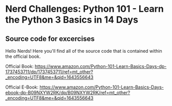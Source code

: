 # Nerd Challenges: Python 101 - Learn the Python 3 Basics in 14 Days
## Source code for excercises

Hello Nerds! Here you'll find all of the source code that is contained within the official book.

Official Book: https://www.amazon.com/Python-101-Learn-Basics-Days-dp-1737453711/dp/1737453711/ref=mt_other?_encoding=UTF8&me=&qid=1643556643

Official E-Book: https://www.amazon.com/Python-101-Learn-Basics-Days-ebook-dp-B09NXYW2RK/dp/B09NXYW2RK/ref=mt_other?_encoding=UTF8&me=&qid=1643556643
